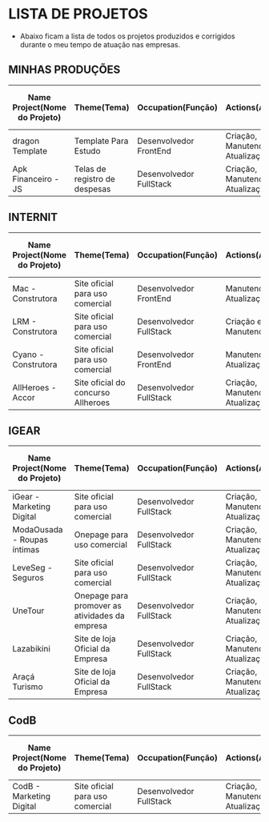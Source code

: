 # LISTA DE PROJETOS

- Abaixo ficam a lista de todos os projetos produzidos e corrigidos durante o meu tempo de atuação nas empresas. 

## MINHAS PRODUÇÕES

<table>
  <thead>
    <tr>
      <th>Name Project(Nome do Projeto)</th>
      <th>Theme(Tema)</th>
      <th>Occupation(Função)</th>
      <th>Actions(Ações)</th>
      <th>Time in y care(tempo sob meus cuidados)</th>
      <th>Link</th>
    </tr>
  </thead>
  <tbody>
    <tr>
      <td>
        dragon Template
      </td>
      <td>
        Template Para Estudo
      </td>
      <td>
        Desenvolvedor FrontEnd
      </td>
      <td>
        Criação, Manutenção e Atualização
      </td>
      <td>
        10/02/2021
      </td>
      <td>
        https://github.com/Igfernandes/dragon-template
      </td>
    </tr>
    <tr>
      <td>
       Apk Financeiro - JS
      </td>
       <td>
        Telas de registro de despesas
      </td>
      <td>
        Desenvolvedor FullStack
      </td>
      <td>
        Criação, Manutenção e Atualização
      </td>
      <td>
        06/04/2021
      </td>
      <td>
        https://github.com/Igfernandes/ApkFinanceiro
      </td>
    </tr>
  </tbody>
</table>



## INTERNIT 

<table>
  <thead>
    <tr>
      <th>Name Project(Nome do Projeto)</th>
      <th>Theme(Tema)</th>
      <th>Occupation(Função)</th>
      <th>Actions(Ações)</th>
      <th>Time in y care(tempo sob meus cuidados)</th>
      <th>Link</th>
    </tr>
  </thead>
  <tbody>
    <tr>
      <td>
        Mac - Construtora
      </td>
      <td>
        Site oficial para uso comercial
      </td>
      <td>
        Desenvolvedor FrontEnd
      </td>
      <td>
        Manutenção e Atualização
      </td>
      <td>
        10/01/2021 -- Atualmente
      </td>
      <td>
        https://mac.com.br
      </td>
    </tr>
    <tr>
      <td>
        LRM - Construtora
      </td>
      <td>
        Site oficial para uso comercial
      </td>
      <td>
        Desenvolvedor FullStack
      </td>
      <td>
        Criação e Manutenção
      </td>
      <td>
        10/08/2021 -- Atualmente
      </td>
      <td>
        https://lrm.com.br
      </td>
    </tr>
    <tr>
      <td>
       Cyano - Construtora
      </td>
       <td>
        Site oficial para uso comercial
      </td>
      <td>
        Desenvolvedor FrontEnd
      </td>
      <td>
        Manutenção e Atualização
      </td>
      <td>
        25/01/2021 -- 10/06/2021
      </td>
      <td>
        https://cyanoresidences.com.br
      </td>
    </tr>
    <tr>
      <td>
       AllHeroes - Accor
      </td>
       <td>
        Site oficial do concurso Allheroes
      </td>
      <td>
        Desenvolvedor FullStack
      </td>
      <td>
        Criação, Manutenção e Atualização
      </td>
      <td>
        10/02/2021 -- 22/07/2021
      </td>
      <td>
        https://allheroesaccor.com
      </td>
    </tr>
  </tbody>
</table>



## IGEAR

<table>
  <thead>
    <tr>
      <th>Name Project(Nome do Projeto)</th>
      <th>Theme(Tema)</th>
      <th>Occupation(Função)</th>
      <th>Actions(Ações)</th>
      <th>Time in y care(tempo sob meus cuidados)</th>
      <th>Link</th>
    </tr>
  </thead>
  <tbody>
    <tr>
      <td>
        iGear - Marketing Digital
      </td>
      <td>
        Site oficial para uso comercial
      </td>
      <td>
        Desenvolvedor FullStack
      </td>
      <td>
        Criação, Manutenção e Atualização
      </td>
      <td>
        15/10/2020 -- Atualmente
      </td>
      <td>
        https://igear.com.br
      </td>
    </tr>
    <tr>
      <td>
       ModaOusada - Roupas íntimas
      </td>
       <td>
        Onepage para uso comercial
      </td>
      <td>
        Desenvolvedor FullStack
      </td>
      <td>
        Criação, Manutenção e Atualização
      </td>
      <td>
        15/11/2020 -- Atualmente
      </td>
      <td>
        https://modaousada.com
      </td>
    </tr>
    <tr>
      <td>
       LeveSeg - Seguros
      </td>
       <td>
        Site oficial para uso comercial
      </td>
      <td>
        Desenvolvedor FullStack
      </td>
      <td>
        Criação, Manutenção e Atualização
      </td>
      <td>
        15/01/2021 -- Atualmente
      </td>
      <td>
        https://levesegcorretora.com.br
      </td>
    </tr>
    <tr>
      <td>
       UneTour
      </td>
       <td>
          Onepage para promover as atividades da empresa
      </td>
      <td>
        Desenvolvedor FullStack
      </td>
      <td>
        Criação, Manutenção e Atualização
      </td>
      <td>
       25/03/2021 -- Atualmente
      </td>
      <td>
        https://unetour.com/
      </td>
    </tr>
    <tr>
      <td>
       Lazabikini
      </td>
       <td>
          Site de loja Oficial da Empresa
      </td>
      <td>
        Desenvolvedor FullStack
      </td>
      <td>
        Criação, Manutenção e Atualização
      </td>
      <td>
       25/03/2021 -- Atualmente
      </td>
      <td>
        https://lazabikini.com.br
      </td>
    </tr>
     <tr>
      <td>
       Araçá Turismo
      </td>
       <td>
          Site de loja Oficial da Empresa
      </td>
      <td>
        Desenvolvedor FullStack
      </td>
      <td>
        Criação, Manutenção e Atualização
      </td>
      <td>
       15/08/2021 -- 30/09/2021
      </td>
      <td>
        https://aracaturismo.com.br
      </td>
    </tr>
  </tbody>
</table>


## CodB

<table>
  <thead>
    <tr>
      <th>Name Project(Nome do Projeto)</th>
      <th>Theme(Tema)</th>
      <th>Occupation(Função)</th>
      <th>Actions(Ações)</th>
      <th>Time in y care(tempo sob meus cuidados)</th>
      <th>Link</th>
    </tr>
  </thead>
  <tbody>
    <tr>
      <td>
        CodB - Marketing Digital
      </td>
      <td>
        Site oficial para uso comercial
      </td>
      <td>
        Desenvolvedor FullStack
      </td>
      <td>
        Criação, Manutenção e Atualização
      </td>
      <td>
        02/07/2021 -- 07/07/2021
      </td>
      <td>
        https://codb.com.br
      </td>
    </tr>
  </tbody>
</table>




